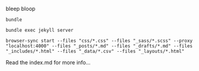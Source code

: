 bleep bloop

```bundle```

```bundle exec jekyll server```

```browser-sync start --files "css/*.css" --files "_sass/*.scss" --proxy "localhost:4000" --files "_posts/*.md" --files "_drafts/*.md" --files "_includes/*.html" --files "_data/*.csv" --files "_layouts/*.html"```

Read the index.md for more info...
